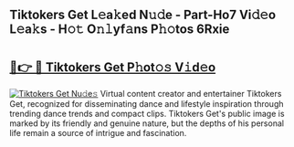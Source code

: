 ## Tiktokers Get L𝚎a𝚔ed N𝚞𝚍e - Part-Ho7 Vi𝚍𝚎o L𝚎a𝚔s - H𝚘𝚝 O𝚗𝚕yf𝚊ns P𝚑𝚘tos 6Rxie

# <h2><a href="http://kf7kbl.oniu.top/?m=Tiktokers+Get">🔗👉 🔴 Tiktokers Get P𝚑ot𝚘𝚜 V𝚒d𝚎o</a></h2>

[![Tiktokers Get Nu𝚍e𝚜](https://i.imgur.com/0qMVB7G.gif)](http://kf7kbl.oniu.top/?m=Tiktokers+Get)
Virtual content creator and entertainer Tiktokers Get, recognized for disseminating dance and lifestyle inspiration through trending dance trends and compact clips. Tiktokers Get's public image is marked by its friendly and genuine nature, but the depths of his personal life remain a source of intrigue and fascination.  
